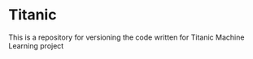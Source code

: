Titanic
=======

This is a repository for versioning the code written for Titanic Machine Learning project
